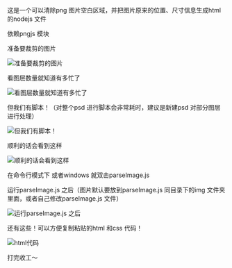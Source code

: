 这是一个可以清除png 图片空白区域，并把图片原来的位置、尺寸信息生成html的nodejs 文件

依赖pngjs 模块

准备要裁剪的图片

![准备要裁剪的图片](http://github.com/pasico/parseImage/raw/master/screenshot/1.jpeg "准备要裁剪的图片")

看图层数量就知道有多忙了

![看图层数量就知道有多忙了](http://github.com/pasico/parseImage/raw/master/screenshot/2.jpeg "看图层数量就知道有多忙了")

但我们有脚本！（对整个psd 进行脚本会非常耗时，建议是新建psd 对部分图层进行处理）

![但我们有脚本！](http://github.com/pasico/parseImage/raw/master/screenshot/3.jpeg "但我们有脚本！")

顺利的话会看到这样

![顺利的话会看到这样](http://github.com/pasico/parseImage/raw/master/screenshot/4.jpeg "顺利的话会看到这样")

在命令行模式下 或者windows 就双击parseImage.js

运行parseImage.js 之后（图片默认要放到parseImage.js 同目录下的img 文件夹里面，或者自己修改parseImage.js 文件）

![运行parseImage.js 之后](http://github.com/pasico/parseImage/raw/master/screenshot/5.jpeg "运行parseImage.js 之后")

还有这些！可以方便复制粘贴的html 和css 代码！

![html代码](http://github.com/pasico/parseImage/raw/master/screenshot/6.jpeg "html代码")

打完收工～